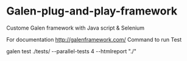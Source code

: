 # Galen-plug-and-play-framework
Custome Galen framework with Java script & Selenium

For documentation
http://galenframework.com/
Command to run Test

galen test ./tests/ --parallel-tests 4 --htmlreport \"./"
